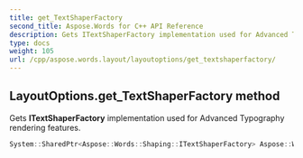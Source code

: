 ```yaml
---
title: get_TextShaperFactory
second_title: Aspose.Words for C++ API Reference
description: Gets ITextShaperFactory implementation used for Advanced Typography rendering features.
type: docs
weight: 105
url: /cpp/aspose.words.layout/layoutoptions/get_textshaperfactory/
---
```

## LayoutOptions.get_TextShaperFactory method


Gets **ITextShaperFactory** implementation used for Advanced Typography rendering features.

```cpp
System::SharedPtr<Aspose::Words::Shaping::ITextShaperFactory> Aspose::Words::Layout::LayoutOptions::get_TextShaperFactory() const
```

